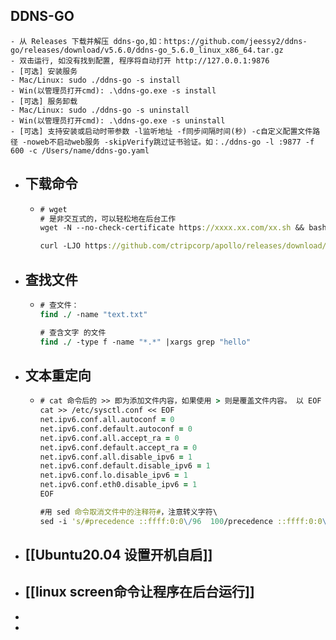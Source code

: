 ## DDNS-GO
	- 从 Releases 下载并解压 ddns-go,如：https://github.com/jeessy2/ddns-go/releases/download/v5.6.0/ddns-go_5.6.0_linux_x86_64.tar.gz
	- 双击运行, 如没有找到配置, 程序将自动打开 http://127.0.0.1:9876
	- [可选] 安装服务
	- Mac/Linux: sudo ./ddns-go -s install
	- Win(以管理员打开cmd): .\ddns-go.exe -s install
	- [可选] 服务卸载
	- Mac/Linux: sudo ./ddns-go -s uninstall
	- Win(以管理员打开cmd): .\ddns-go.exe -s uninstall
	- [可选] 支持安装或启动时带参数 -l监听地址 -f同步间隔时间(秒) -c自定义配置文件路径 -noweb不启动web服务 -skipVerify跳过证书验证。如：./ddns-go -l :9877 -f 600 -c /Users/name/ddns-go.yaml
- ## 下载命令
	- ```clojure
	  # wget
	  # 是非交互式的，可以轻松地在后台工作 
	  wget -N --no-check-certificate https://xxxx.xx.com/xx.sh && bash xx.sh   
	  
	  curl -LJO https://github.com/ctripcorp/apollo/releases/download/v1.5.1/apollo-adminservice-1.5.1-github.zip
	  ```
- ## 查找文件
	- ```clojure
	  # 查文件：
	  find ./ -name "text.txt"
	  
	  # 查含文字 的文件
	  find ./ -type f -name "*.*" |xargs grep "hello"
	  ```
- ## 文本重定向
	- ```clojure
	  # cat 命令后的 >> 即为添加文件内容，如果使用 > 则是覆盖文件内容。 以 EOF 为结束标记
	  cat >> /etc/sysctl.conf << EOF
	  net.ipv6.conf.all.autoconf = 0
	  net.ipv6.conf.default.autoconf = 0
	  net.ipv6.conf.all.accept_ra = 0
	  net.ipv6.conf.default.accept_ra = 0
	  net.ipv6.conf.all.disable_ipv6 = 1
	  net.ipv6.conf.default.disable_ipv6 = 1
	  net.ipv6.conf.lo.disable_ipv6 = 1
	  net.ipv6.conf.eth0.disable_ipv6 = 1
	  EOF
	  
	  #用 sed 命令取消文件中的注释符#，注意转义字符\
	  sed -i 's/#precedence ::ffff:0:0\/96  100/precedence ::ffff:0:0\/96  100/' /etc/gai.conf
	  
	  ```
- ## [[Ubuntu20.04 设置开机自启]]
- ## [[linux screen命令让程序在后台运行]]
-
-